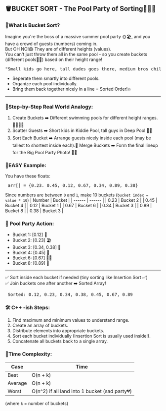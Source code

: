 ## 🪣BUCKET SORT - The Pool Party of Sorting🎉🏊‍♂️
### 🎯What is Bucket Sort?
Imagine you're the boss of a massive summer pool party 🌞🏖️, and you have a crowd of guests (numbers) coming in. <br>
But OH NO!😱 They are of different heights (values). <br>
You can't just throw them all in the same pool - so you create buckets (different pools🏊‍♂️) based on their height range!
<pre>"Small kids go here, tall dudes goes there, medium bros chill over there!" 😂</pre>

- Seperate them smartly into different pools.
- Organize each pool individually.
- Bring them back together nicely in a line = Sorted Order!🔥

---

### 🧠Step-by-Step Real World Analogy:
1. Create Buckets ➡️ Different swimming pools for different height ranges. 🏊‍♂️🏊‍♂️
2. Scatter Guests ➡️ Short kids in Kiddie Pool, tall guys in Deep Pool 🛝🌊
3. Sort Each Bucket ➡️ Arrange guests nicely inside each pool (may be tallest to shortest inside each).📏
Merge Buckets ➡️ Form the final lineup for the Big Pool Party Photo! 📸🎉

### 🧃EASY Example:
You have these floats:
<pre> arr[] = {0.23. 0.45, 0.12, 0.67, 0.34, 0.89, 0.38}</pre>

Since numbers are between `0` and `1`, make 10 buckets (`bucket index = value * 10`)
| Number | Bucket |
| ------ | ------ |
| 0.23 | Bucket 2 |
| 0.45 | Bucket 4 |
| 0.12 | Bucket 1 |
| 0.67 | Bucket 6 |
| 0.34 | Bucket 3 |
| 0.89 | Bucket 8 |
| 0.38 | Bucket 3 |

### 🎉 Pool Party Action:
- Bucket 1: [0.12] 🛝
- Bucket 2: [0.23] 🏖️
- Bucket 3: [0.34, 0.38] 🌴
- Bucket 4: [0.45] 🌊
- Bucket 6: [0.67] 🧜‍♂️
- Bucket 8: [0.89] 🐬

---

✅ Sort inside each bucket if needed (tiny sorting like Insertion Sort ✅)<br>
✅ Join buckets one after another ➡️ Sorted Array!
<pre> Sorted: 0.12, 0.23, 0.34, 0.38, 0.45, 0.67, 0.89</pre>

### 🛠️ C++ -ish Steps:
1. Find maximum and minimum values to understand range.
2. Create an array of buckets.
3. Distribute elements into appropriate buckets.
4. Sort each bucket individually (Insertion Sort is usually used inside!).
5. Concatenate all buckets back to a single array.

### 🚀Time Complexity:
| Case | Time |
| ---- | ---- |
| Best | O(n + k) |
| Average | O(n + k) |
| Worst | O(n^2) if all land into 1 bucket (sad party💔) |

(where `k` = number of buckets)
